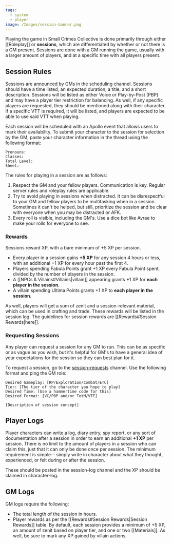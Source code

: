 ```yaml
---
tags:
  - system
  - player
image: /Images/session-banner.png
---
```

Playing the game in Small Crimes Collective is done primarily through either [[Roleplay]] or **sessions**, which are differentiated by whether or not there is a GM present.  Sessions are done with a GM running the game, usually with a larger amount of players, and at a specific time with all players present.
## Session Rules
Sessions are announced by GMs in the scheduling channel. Sessions should have a time listed, an expected duration, a title, and a short description. Sessions will be listed as either Voice or Play-by-Post (PBP) and may have a player tier restriction for balancing. As well, if any specific players are requested, they should be mentioned along with their character. If a specific VTT is required, it will be listed, and players are expected to be able to use said VTT when playing.

Each session will be scheduled with an Apollo event that allows users to mark their availability. To submit your character to the session for selection by the GM, paste your character information in the thread using the following format:
```Name:
Pronouns:
Classes:
Total Level:
Sheet:
```

The rules for playing in a session are as follows:
1. Respect the GM and your fellow players. Communication is key. Regular server rules and roleplay rules are applicable.
2. Try to avoid playing in sessions when distracted. It can be disrespectful to your GM and fellow players to be multitasking when in a session. Sometimes it can't be helped, but still, prioritize the session and be clear with everyone when you may be distracted or AFK.
3. Every roll is visible, including the GM's. Use a dice bot like Avrae to make your rolls for everyone to see.
### Rewards
Sessions reward XP, with a bare minimum of +5 XP per session.
* Every player in a session gains **+5 XP** for any session 4 hours or less, with an additional +1 XP for every hour past the first 4.
* Players spending Fabula Points grant +1 XP every Fabula Point spent, divided by the number of players in the session.
* A [[NPCs & Villains#Villains|villain]] appearing grants +1 XP for **each player in the session.**
* A villain spending Ultima Points grants +1 XP to  **each player in the session.**

As well, players will get a sum of zenit and a session-relevant material, which can be used in crafting and trade. These rewards will be listed in the session log. The guidelines for session rewards are [[Rewards#Session Rewards|here]].
### Requesting Sessions
Any player can request a session for any GM to run. This can be as specific or as vague as you wish, but it's helpful for GM's to have a general idea of your expectations for the session so they can best plan for it.

To request a session, go to the [session-requests](https://discord.com/channels/1382793642871099392/1393336879352643676) channel. Use the following format and ping the GM role:
```
Desired Gameplay: [RP/Exploration/Combat/ETC]
Tier: [The tier of the character you hope to play]
Desired Time: [Use a hammertime code for this]
Desired Format: [VC/PBP and/or TotM/VTT]

[Description of session concept]
```
## Player Logs
Player characters can write a log, diary entry, spy report, or any sort of documentation after a session in order to earn an additional **+1 XP** per session. There is no limit to the amount of players in a session who can claim this, just that it can only be done once per session. The minimum requirement is simple-- simply write in character about what they thought, experienced, or felt during or after the session.

These should be posted in ⁠the session-log channel and the XP should be claimed in ⁠character-log.
## GM Logs
GM logs require the following:
* The total length of the session in hours.
* Player rewards as per the [[Rewards#Session Rewards|Session Rewards]] table. By default, each session provides a minimum of +5 XP, an amount of zenit based on player tier, and one or two [[Materials]]. As well, be sure to mark any XP gained by villain actions.